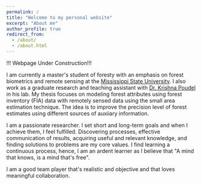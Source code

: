 ```yaml
---
permalink: /
title: "Welcome to my personal website"
excerpt: "About me"
author_profile: true
redirect_from: 
  - /about/
  - /about.html
---
```

!!!  Webpage Under Construction!!!

I am currently a master's student of foresty with an emphasis on forest biometrics and remote sensing at the [Mississippi State University](https://www.forestry.msstate.edu/people/oma45). I also work as a graduate research and teaching assistant with [Dr. Krishna Poudel](https://www.fwrc.msstate.edu/people/kpp70) in his lab. My thesis focuses on modeling forest attributes using forest inventory (FIA) data with remotely sensed data using the small area estimation technique. The idea is to improve the precision level of forest estimates using different sources of auxiiary information.

I am a passionate researcher. I set short and long-term goals and when I achieve them, I feel fulfilled. Discovering processes, effective communication of results, acquiring useful and relevant knowledge, and finding solutions to problems are my core values. I find learning a continuous process, hence, I am an ardent learner as I believe that "A mind that knows, is a mind that's free". 

I am a good team player that's realistic and objective and that loves meaningful collaboration. 

